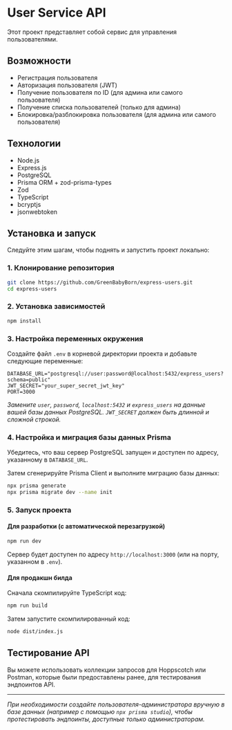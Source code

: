# User Service API

Этот проект представляет собой сервис для управления пользователями.

## Возможности

- Регистрация пользователя
- Авторизация пользователя (JWT)
- Получение пользователя по ID (для админа или самого пользователя)
- Получение списка пользователей (только для админа)
- Блокировка/разблокировка пользователя (для админа или самого пользователя)

## Технологии

- Node.js
- Express.js
- PostgreSQL
- Prisma ORM + zod-prisma-types
- Zod
- TypeScript
- bcryptjs 
- jsonwebtoken

## Установка и запуск

Следуйте этим шагам, чтобы поднять и запустить проект локально:

### 1. Клонирование репозитория

```bash
git clone https://github.com/GreenBabyBorn/express-users.git
cd express-users
```

### 2. Установка зависимостей

```bash
npm install
```

### 3. Настройка переменных окружения

Создайте файл `.env` в корневой директории проекта и добавьте следующие переменные:

```dotenv
DATABASE_URL="postgresql://user:password@localhost:5432/express_users?schema=public"
JWT_SECRET="your_super_secret_jwt_key"
PORT=3000
```

*Замените `user`, `password`, `localhost:5432` и `express_users` на данные вашей базы данных PostgreSQL.*
*`JWT_SECRET` должен быть длинной и сложной строкой.*

### 4. Настройка и миграция базы данных Prisma

Убедитесь, что ваш сервер PostgreSQL запущен и доступен по адресу, указанному в `DATABASE_URL`.

Затем сгенерируйте Prisma Client и выполните миграцию базы данных:

```bash
npx prisma generate
npx prisma migrate dev --name init
```

### 5. Запуск проекта

#### Для разработки (с автоматической перезагрузкой)

```bash
npm run dev
```

Сервер будет доступен по адресу `http://localhost:3000` (или на порту, указанном в `.env`).

#### Для продакшн билда

Сначала скомпилируйте TypeScript код:

```bash
npm run build
```

Затем запустите скомпилированный код:

```bash
node dist/index.js
```

## Тестирование API

Вы можете использовать коллекции запросов для Hoppscotch или Postman, которые были предоставлены ранее, для тестирования эндпоинтов API.

---

*При необходимости создайте пользователя-администратора вручную в базе данных (например с помощью `npx prisma studio`), чтобы протестировать эндпоинты, доступные только администраторам.*
